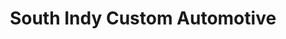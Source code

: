 ---
title: "South Indy Custom Automotive"
url: /indianapolis/south-indy-custom-automotive/
shop: Autowerkstatt
---